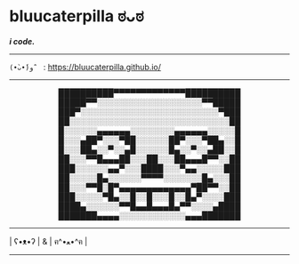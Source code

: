 # bluucaterpilla ಠᴗಠ

**_i code._**

---

`(•̀ᴗ•́)و ̑̑ ` : <https://bluucaterpilla.github.io/>

---
<center>

██████████▀▀▀▀▀▀▀▀▀▀▀▀▀██████████ █████▀▀░░░░░░░░░░░░░░░░░░░▀▀█████ ███▀░░░░░░░░░░░░░░░░░░░░░░░░░▀███ ██░░░░░░░░░░░░░░░░░░░░░░░░░░░░░██ █░░░░░░▄▄▄▄▄▄░░░░░░░░▄▄▄▄▄▄░░░░░█ █░░░▄██▀░░░▀██░░░░░░██▀░░░▀██▄░░█ █░░░██▄░░▀░░▄█░░░░░░█▄░░▀░░▄██░░█ ██░░░▀▀█▄▄▄██░░░██░░░██▄▄▄█▀▀░░██ ███░░░░░░▄▄▀░░░████░░░▀▄▄░░░░░███ ██░░░░░█▄░░░░░░▀▀▀▀░░░░░░░█▄░░░██ ██░░░▀▀█░█▀▄▄▄▄▄▄▄▄▄▄▄▄▄▀██▀▀░░██ ███░░░░░▀█▄░░█░░█░░░█░░█▄▀░░░░███ ████▄░░░░░░▀▀█▄▄█▄▄▄█▄▀▀░░░░▄████ ███████▄▄▄▄░░░░░░░░░░░░▄▄▄███████
</center>

---

| ʕ•ᴥ•ʔ | & | ฅ^•ﻌ•^ฅ | 

---
